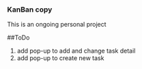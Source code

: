 ### KanBan copy
This is an ongoing personal project

##ToDo
1. add pop-up to add and change task detail
2. add pop-up to create new task 